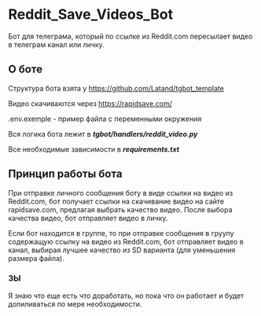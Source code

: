 # Reddit_Save_Videos_Bot

Бот для телеграма, который по ссылке из Reddit.com пересылает видео в телеграм
канал или личку.

## О боте

Структура бота взята у https://github.com/Latand/tgbot_template

Видео скачиваются через https://rapidsave.com/

.env.exemple - пример файла с переменными окружения

Вся логика бота лежит в ***tgbot/handlers/reddit_video.py***

Все необходимые зависимости в ***requirements.txt***

## Принцип работы бота

При отправке личного сообщения боту в виде ссылки на видео из Reddit.com, бот
получает ссылки на скачивание видео на сайте rapidsave.com, предлагая выбрать
качество видео. После выбора качества видео, бот отправляет видео в личку.

Если бот находится в группе, то при отправке сообщения в груупу содержащую
ссылку на видео из Reddit.com, бот отправляет видео в канал, выбирая лучшее
качество из SD варианта (для уменьшения размера файла).

### ЗЫ

Я знаю что еще есть что доработать, но пока что он работает и будет
допиливаться по мере необходимости.